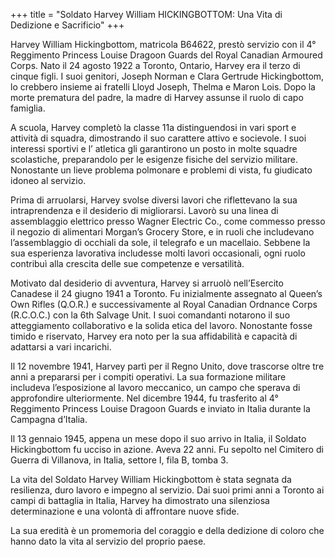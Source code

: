 +++
title = "Soldato Harvey William HICKINGBOTTOM: Una Vita di Dedizione e Sacrificio"
+++


Harvey William Hickingbottom, matricola B64622, prestò servizio con il 4° Reggimento Princess Louise Dragoon Guards del Royal Canadian Armoured Corps. Nato il 24 agosto 1922 a Toronto, Ontario, Harvey era il terzo di cinque figli. I suoi genitori, Joseph Norman e Clara Gertrude Hickingbottom, lo crebbero insieme ai fratelli Lloyd Joseph, Thelma e Maron Lois. Dopo la morte prematura del padre, la madre di Harvey assunse il ruolo di capo famiglia.

A scuola, Harvey completò la classe 11a distinguendosi in vari sport e attività di squadra, dimostrando il suo carattere attivo e socievole. I suoi interessi sportivi e l’ atletica gli garantirono un posto in molte squadre scolastiche, preparandolo per le esigenze fisiche del servizio militare. Nonostante un lieve problema polmonare e problemi di vista, fu giudicato idoneo al servizio.

Prima di arruolarsi, Harvey svolse diversi lavori che riflettevano la sua intraprendenza e il desiderio di migliorarsi. Lavorò su una linea di assemblaggio elettrico presso Wagner Electric Co., come commesso presso il negozio di alimentari Morgan’s Grocery Store, e in ruoli che includevano l’assemblaggio di occhiali da sole, il telegrafo e un macellaio. Sebbene la sua esperienza lavorativa includesse molti lavori occasionali, ogni ruolo contribuì alla crescita delle sue competenze e versatilità.

Motivato dal desiderio di avventura, Harvey si arruolò nell’Esercito Canadese il 24 giugno 1941 a Toronto. Fu inizialmente assegnato al Queen’s Own Rifles (Q.O.R.) e successivamente al Royal Canadian Ordnance Corps (R.C.O.C.) con la 6th Salvage Unit. I suoi comandanti notarono il suo atteggiamento collaborativo e la solida etica del lavoro. Nonostante fosse timido e riservato, Harvey era noto per la sua affidabilità e capacità di adattarsi a vari incarichi.

Il 12 novembre 1941, Harvey partì per il Regno Unito, dove trascorse oltre tre anni a prepararsi per i compiti operativi. La sua formazione militare includeva l’esposizione al lavoro meccanico, un campo che sperava di approfondire ulteriormente. 
Nel dicembre 1944, fu trasferito al 4° Reggimento Princess Louise Dragoon Guards e inviato in Italia durante la Campagna d’Italia.

Il 13 gennaio 1945, appena un mese dopo il suo arrivo in Italia, il Soldato Hickingbottom fu ucciso in azione. Aveva 22 anni. 
Fu sepolto nel Cimitero di Guerra di Villanova, in Italia, settore I, fila B, tomba 3.

La vita del Soldato Harvey William Hickingbottom è stata segnata da resilienza, duro lavoro e impegno al servizio. Dai suoi primi anni a Toronto ai campi di battaglia in Italia, Harvey ha dimostrato una silenziosa determinazione e una volontà di affrontare nuove sfide.

La sua eredità è un promemoria del coraggio e della dedizione di coloro che hanno dato la vita al servizio del proprio paese.
